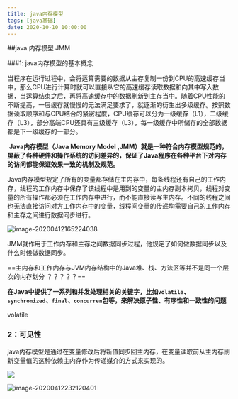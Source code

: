 ```yaml
---
title: java内存模型
tags: [java基础]
date: 2020-10-10 10:00:00
---
```




##java 内存模型  JMM

###1: java内存模型的基本概念   

​      当程序在运行过程中，会将运算需要的数据从主存复制一份到CPU的高速缓存当中，那么CPU进行计算时就可以直接从它的高速缓存读取数据和向其中写入数据，当运算结束之后，再将高速缓存中的数据刷新到主存当中。随着CPU性能的不断提高，一层缓存就慢慢的无法满足要求了，就逐渐的衍生出多级缓存。按照数据读取顺序和与CPU结合的紧密程度，CPU缓存可以分为一级缓存（L1），二级缓存（L3），部分高端CPU还具有三级缓存（L3），每一级缓存中所储存的全部数据都是下一级缓存的一部分。



​    **Java内存模型（Java Memory Model ,JMM）就是一种符合内存模型规范的，屏蔽了各种硬件和操作系统的访问差异的，保证了Java程序在各种平台下对内存的访问都能保证效果一致的机制及规范。**

​    Java内存模型规定了所有的变量都存储在主内存中，每条线程还有自己的工作内存，线程的工作内存中保存了该线程中是用到的变量的主内存副本拷贝，线程对变量的所有操作都必须在工作内存中进行，而不能直接读写主内存。不同的线程之间也无法直接访问对方工作内存中的变量，线程间变量的传递均需要自己的工作内存和主存之间进行数据同步进行。

![image-20200412165224038](C:\Users\wang\AppData\Roaming\Typora\typora-user-images\image-20200412165224038.png)

​    JMM就作用于工作内存和主存之间数据同步过程，他规定了如何做数据同步以及什么时候做数据同步。

==主内存和工作内存与JVM内存结构中的Java堆、栈、方法区等并不是同一个层次的内存划分 ？？？？？==

   **在Java中提供了一系列和并发处理相关的关键字，比如`volatile`、`synchronized`、`final`、`concurren`包等，来解决原子性、有序性和一致性的问题**

volatile



### 2：可见性

​    java内存模型是通过在变量修改后将新值同步回主内存，在变量读取前从主内存刷新变量值的这种依赖主内存作为传递媒介的方式来实现的。

![](C:\Users\wang\AppData\Roaming\Typora\typora-user-images\image-20200412165145016.png)

  

![image-20200412232120401](C:\Users\wang\AppData\Roaming\Typora\typora-user-images\image-20200412232120401.png)